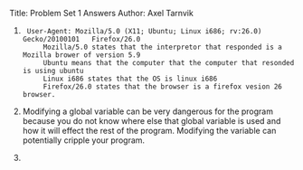 Title: Problem Set 1 Answers
Author: Axel Tarnvik


1. 		User-Agent: Mozilla/5.0 (X11; Ubuntu; Linux i686; rv:26.0) Gecko/20100101 	Firefox/26.0
			Mozilla/5.0 states that the interpretor that responded is a Mozilla brower of version 5.9
			Ubuntu means that the computer that the computer that resonded is using ubuntu
			Linux i686 states that the OS is linux i686
			Firefox/26.0 states that the browser is a firefox vesion 26 browser.

2. Modifying a global variable can be very dangerous for the program because you do not know where else that global variable is used and how it will effect the rest of the program. Modifying the variable can potentially cripple your program.

3. 
